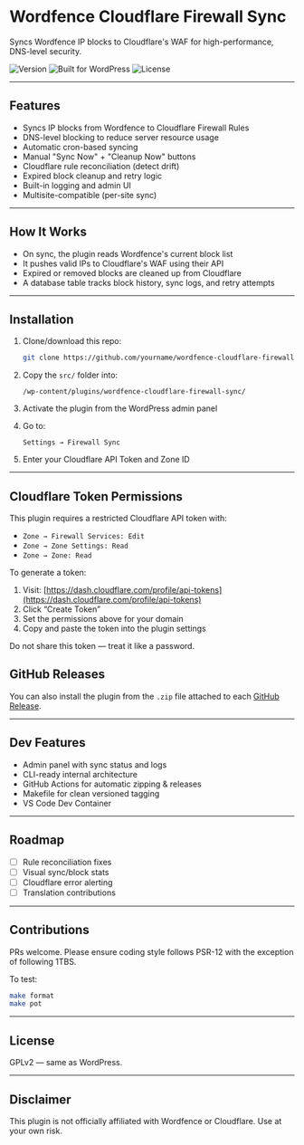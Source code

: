 # Wordfence Cloudflare Firewall Sync

Syncs Wordfence IP blocks to Cloudflare's WAF for high-performance, DNS-level security.

![Version](https://img.shields.io/badge/version-1.0.0-blue)
![Built for WordPress](https://img.shields.io/badge/WordPress-6.0+-blueviolet)
![License](https://img.shields.io/badge/license-GPLv2-blue)

---

## Features

- Syncs IP blocks from Wordfence to Cloudflare Firewall Rules
- DNS-level blocking to reduce server resource usage
- Automatic cron-based syncing
- Manual "Sync Now" + "Cleanup Now" buttons
- Cloudflare rule reconciliation (detect drift)
- Expired block cleanup and retry logic
- Built-in logging and admin UI
- Multisite-compatible (per-site sync)

---

## How It Works

- On sync, the plugin reads Wordfence's current block list
- It pushes valid IPs to Cloudflare's WAF using their API
- Expired or removed blocks are cleaned up from Cloudflare
- A database table tracks block history, sync logs, and retry attempts

---

## Installation

1. Clone/download this repo:
   ```bash
   git clone https://github.com/yourname/wordfence-cloudflare-firewall-sync.git
   ```

2. Copy the `src/` folder into:
   ```
   /wp-content/plugins/wordfence-cloudflare-firewall-sync/
   ```

3. Activate the plugin from the WordPress admin panel

4. Go to:
   ```
   Settings → Firewall Sync
   ```

5. Enter your Cloudflare API Token and Zone ID

---

## Cloudflare Token Permissions

This plugin requires a restricted Cloudflare API token with:

- `Zone → Firewall Services: Edit`
- `Zone → Zone Settings: Read`
- `Zone → Zone: Read`

To generate a token:

1. Visit: [https://dash.cloudflare.com/profile/api-tokens](https://dash.cloudflare.com/profile/api-tokens)
2. Click “Create Token”
3. Set the permissions above for your domain
4. Copy and paste the token into the plugin settings

Do not share this token — treat it like a password.


## GitHub Releases

You can also install the plugin from the `.zip` file attached to each [GitHub Release](https://github.com/yourname/wordfence-cloudflare-firewall-sync/releases).

---

## Dev Features

- Admin panel with sync status and logs
- CLI-ready internal architecture
- GitHub Actions for automatic zipping & releases
- Makefile for clean versioned tagging
- VS Code Dev Container

---

## Roadmap

- [ ] Rule reconciliation fixes
- [ ] Visual sync/block stats
- [ ] Cloudflare error alerting
- [ ] Translation contributions

---

## Contributions

PRs welcome. Please ensure coding style follows PSR-12 with the exception of following 1TBS.

To test:

```bash
make format
make pot
```

---

## License

GPLv2 — same as WordPress.

---

## Disclaimer

This plugin is not officially affiliated with Wordfence or Cloudflare. Use at your own risk.
